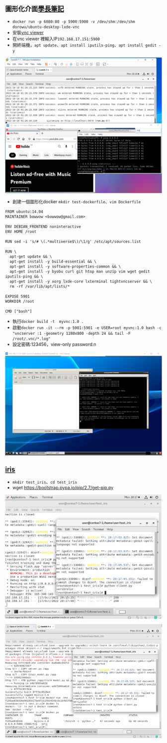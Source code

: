 ## 圖形化介面[學長筆記](https://hackmd.io/@OgGHGgaiTS-n40lMrpE3Tg/BJFXcu6zK/%2FgPqjaNDTSEu2D8PqbC9W2A)
* `docker run -p 6080:80 -p 5900:5900 -v /dev/shm:/dev/shm dorowu/ubuntu-desktop-lxde-vnc`
* 安裝[vnc viewer](https://www.realvnc.com/en/connect/download/viewer/)
* 在vnc viewer 裡輸入IP`192.168.17.151:5900`
* 開終端機，`apt update`、`apt install iputils-ping`、`apt install gedit -y`

![PICTUER](https://github.com/victor0520/docker1/blob/main/bitmap/1018-1.png)

* 創建一個圖形化docker
`mkdir test-dockerfile`、`vim Dockerfile`
```
FROM ubuntu:14.04
MAINTAINER bowwow <bowwow@gmail.com>

ENV DEBIAN_FRONTEND noninteractive
ENV HOME /root

RUN sed -i 's/# \(.*multiverse$\)/\1/g' /etc/apt/sources.list

RUN \
  apt-get update && \
  apt-get install -y build-essential && \
  apt-get install -y software-properties-common && \
  apt-get install -y byobu curl git htop man unzip vim wget gedit iputils-ping && \
  apt-get install -y xorg lxde-core lxterminal tightvncserver && \
  rm -rf /var/lib/apt/lists/*

EXPOSE 5901
WORKDIR /root

CMD ["bash"]
```
* 執行`docker build -t  myvnc:1.0 .`
* 啟動`docker run -it --rm -p 5901:5901 -e USER=root myvnc:1.0 bash -c "vncserver :1 -geometry 1280x800 -depth 24 && tail -F /root/.vnc/*.log"`
* 設定密碼:123456，view-only password:n

![PICTUER](https://github.com/victor0520/docker1/blob/main/bitmap/1018-2.png)

## [iris](https://wulc.me/2019/04/19/%E9%80%9A%E8%BF%87%20Flask,%20Docker,%20Jenkins%20%E5%92%8C%20Kubernets%20%E9%83%A8%E7%BD%B2%E6%9C%BA%E5%99%A8%E5%AD%A6%E4%B9%A0%E6%A8%A1%E5%9E%8B/)
* `mkdir test_iris`、`cd test_iris`
* wget https://bootstrap.pypa.io/pip/2.7/get-pip.py

![PICTUER](https://github.com/victor0520/docker1/blob/main/bitmap/1018-3.png)

![PICTUER](https://github.com/victor0520/docker1/blob/main/bitmap/1018-4.png)